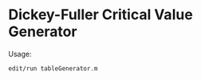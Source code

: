 # Dickey-Fuller Critical Value Generator
Usage:
```{r, engine='bash'}
edit/run tableGenerator.m
```
